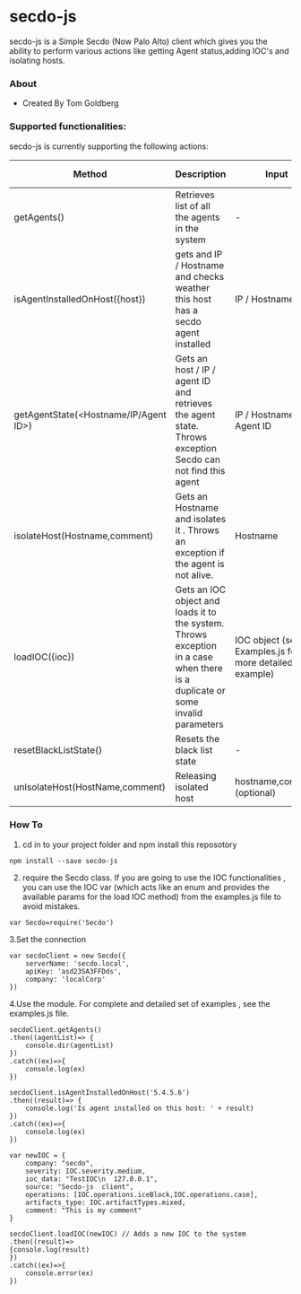 # secdo-js #


secdo-js is a Simple Secdo (Now Palo Alto) client which gives you the ability to perform various actions like getting Agent status,adding IOC's and isolating hosts.


### About ###
* Created By Tom Goldberg

### Supported functionalities: ###

secdo-js is currently supporting the following actions: 

| Method | Description | Input | Successful Output 
| ------ | ------ | ------ | ------ |
| getAgents() | Retrieves list of all the agents in the system | - | Json formatted list of agents
| isAgentInstalledOnHost({host}) | gets and IP / Hostname and checks weather this host has a secdo agent installed | IP / Hostname | true / false
| getAgentState(<Hostname/IP/Agent ID>) | Gets an host / IP / agent ID  and retrieves the agent state. Throws exception Secdo can not find this agent | IP / Hostname / Agent ID | status of this agent  
| isolateHost(Hostname,comment) | Gets an Hostname and isolates it . Throws an exception if the agent is not alive. | Hostname | 'Success' 
| loadIOC({ioc}) | Gets an IOC object and loads it to the system. Throws exception in a case when there is a duplicate or some invalid parameters  | IOC object (see Examples.js for more detailed example) | 'Success' 
| resetBlackListState() | Resets the black list state | - | 'Success'
|unIsolateHost(HostName,comment) | Releasing isolated host | hostname,comment (optional) | 'success'



### How To ###

1. cd in to your project folder and npm install this reposotory 
~~~ 
npm install --save secdo-js
~~~
2. require the Secdo class. If you are going to use the IOC functionalities , you can use the IOC var (which acts like an enum and provides the available params for the load IOC method) from the examples.js file to avoid mistakes.
~~~
var Secdo=require('Secdo')
~~~
 3.Set the connection
~~~
var secdoClient = new Secdo({
    serverName: 'secdo.local',
    apiKey: 'asd23SA3FFDds',
    company: 'localCorp'
})
~~~

 4.Use the module. For complete and detailed set of examples , see the examples.js file.
~~~
secdoClient.getAgents()
.then((agentList)=> {
    console.dir(agentList)
})
.catch((ex)=>{
    console.log(ex)
})

secdoClient.isAgentInstalledOnHost('5.4.5.6')
.then((result)=> {
    console.log('Is agent installed on this host: ' + result)
})
.catch((ex)=>{
    console.log(ex)
})

var newIOC = {
    company: "secdo",
    severity: IOC.severity.medium,
    ioc_data: "TestIOC\n  127.0.0.1",
    source: "Secdo-js  client",
    operations: [IOC.operations.iceBlock,IOC.operations.case],
    artifacts_type: IOC.artifactTypes.mixed,
    comment: "This is my comment"
}

secdoClient.loadIOC(newIOC) // Adds a new IOC to the system
.then((result)=>
{console.log(result)
})
.catch((ex)=>{
    console.error(ex)
})
~~~
